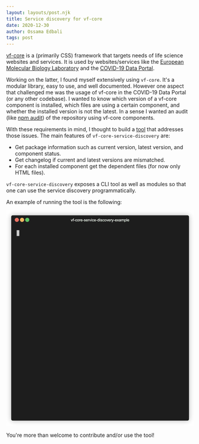 ```yaml
---
layout: layouts/post.njk
title: Service discovery for vf-core
date: 2020-12-30
author: Ossama Edbali
tags: post
---
```


<a class="link" href="https://github.com/visual-framework/vf-core" target="_blank">vf-core</a> is a (primarily CSS) framework that targets needs of life science websites and services. It is used by websites/services like the <a class="link" href="https://www.embl.org/" target="_blank">European Molecular Biology Laboratory</a> and the <a class="link" href="https://www.covid19dataportal.org/" target="_blank">COVID-19 Data Portal</a>.

Working on the latter, I found myself extensively using `vf-core`. It's a modular library, easy to use, and well documented.
However one aspect that challenged me was the usage of vf-core in the COVID-19 Data Portal (or any other codebase).
I wanted to know which version of a vf-core component is installed, which files are using a certain component, and whether the installed
version is not the latest. In a sense I wanted an audit (like <a class="link" href="https://docs.npmjs.com/cli/v6/commands/npm-audit" target="_blank">npm audit</a>) of the repository using vf-core components.

With these requirements in mind, I thought to build a <a class="link" href="https://github.com/oss6/vf-core-service-discovery" target="_blank">tool</a> that addresses those issues.
The main features of `vf-core-service-discovery` are:

- Get package information such as current version, latest version, and component status.
- Get changelog if current and latest versions are mismatched.
- For each installed component get the dependent files (for now only HTML files).

`vf-core-service-discovery` exposes a CLI tool as well as modules so that one can use the service discovery programmatically.

An example of running the tool is the following:

<img src="/images/vf-core-service-discovery-demo.gif" alt="vf-core-service-discovery demo" />

You're more than welcome to contribute and/or use the tool!
